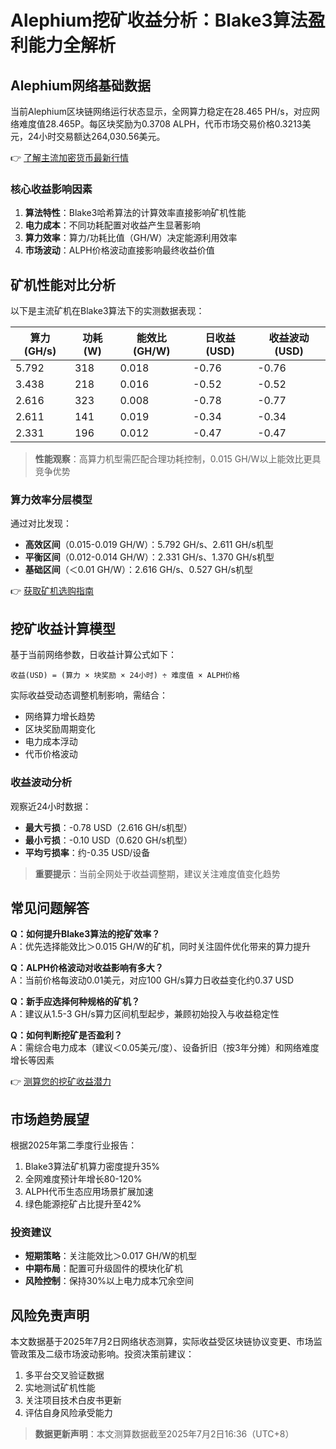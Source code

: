 # Alephium挖矿收益分析：Blake3算法盈利能力全解析

## Alephium网络基础数据
当前Alephium区块链网络运行状态显示，全网算力稳定在28.465 PH/s，对应网络难度值28.465P。每区块奖励为0.3708 ALPH，代币市场交易价格0.3213美元，24小时交易额达264,030.56美元。

👉 [了解主流加密货币最新行情](https://bit.ly/okx_welcome)

### 核心收益影响因素
1. **算法特性**：Blake3哈希算法的计算效率直接影响矿机性能
2. **电力成本**：不同功耗配置对收益产生显著影响
3. **算力效率**：算力/功耗比值（GH/W）决定能源利用效率
4. **市场波动**：ALPH价格波动直接影响最终收益价值

## 矿机性能对比分析
以下是主流矿机在Blake3算法下的实测数据表现：

| 算力(GH/s) | 功耗(W) | 能效比(GH/W) | 日收益(USD) | 收益波动(USD) |
|------------|---------|-------------|-------------|---------------|
| 5.792      | 318     | 0.018       | -0.76       | -0.76         |
| 3.438      | 218     | 0.016       | -0.52       | -0.52         |
| 2.616      | 323     | 0.008       | -0.78       | -0.77         |
| 2.611      | 141     | 0.019       | -0.34       | -0.34         |
| 2.331      | 196     | 0.012       | -0.47       | -0.47         |

> **性能观察**：高算力机型需匹配合理功耗控制，0.015 GH/W以上能效比更具竞争优势

### 算力效率分层模型
通过对比发现：
- **高效区间**（0.015-0.019 GH/W）：5.792 GH/s、2.611 GH/s机型
- **平衡区间**（0.012-0.014 GH/W）：2.331 GH/s、1.370 GH/s机型
- **基础区间**（＜0.01 GH/W）：2.616 GH/s、0.527 GH/s机型

👉 [获取矿机选购指南](https://bit.ly/okx_welcome)

## 挖矿收益计算模型
基于当前网络参数，日收益计算公式如下：
```
收益(USD) = (算力 × 块奖励 × 24小时) ÷ 难度值 × ALPH价格
```
实际收益受动态调整机制影响，需结合：
- 网络算力增长趋势
- 区块奖励周期变化
- 电力成本浮动
- 代币价格波动

### 收益波动分析
观察近24小时数据：
- **最大亏损**：-0.78 USD（2.616 GH/s机型）
- **最小亏损**：-0.10 USD（0.620 GH/s机型）
- **平均亏损率**：约-0.35 USD/设备

> **重要提示**：当前全网处于收益调整期，建议关注难度值变化趋势

## 常见问题解答
**Q：如何提升Blake3算法的挖矿效率？**  
A：优先选择能效比＞0.015 GH/W的矿机，同时关注固件优化带来的算力提升

**Q：ALPH价格波动对收益影响有多大？**  
A：当前价格每波动0.01美元，对应100 GH/s算力日收益变化约0.37 USD

**Q：新手应选择何种规格的矿机？**  
A：建议从1.5-3 GH/s算力区间机型起步，兼顾初始投入与收益稳定性

**Q：如何判断挖矿是否盈利？**  
A：需综合电力成本（建议＜0.05美元/度）、设备折旧（按3年分摊）和网络难度增长等因素

👉 [测算您的挖矿收益潜力](https://bit.ly/okx_welcome)

## 市场趋势展望
根据2025年第二季度行业报告：
1. Blake3算法矿机算力密度提升35%
2. 全网难度预计年增长80-120%
3. ALPH代币生态应用场景扩展加速
4. 绿色能源挖矿占比提升至42%

### 投资建议
- **短期策略**：关注能效比＞0.017 GH/W的机型
- **中期布局**：配置可升级固件的模块化矿机
- **风险控制**：保持30%以上电力成本冗余空间

## 风险免责声明
本文数据基于2025年7月2日网络状态测算，实际收益受区块链协议变更、市场监管政策及二级市场波动影响。投资决策前建议：
1. 多平台交叉验证数据
2. 实地测试矿机性能
3. 关注项目技术白皮书更新
4. 评估自身风险承受能力

> **数据更新声明**：本文测算数据截至2025年7月2日16:36（UTC+8）